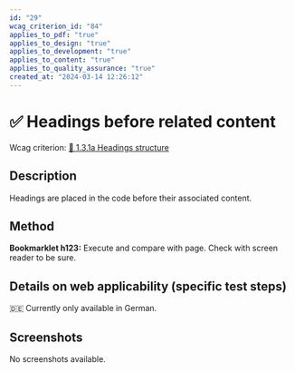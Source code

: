 ```yaml
---
id: "29"
wcag_criterion_id: "84"
applies_to_pdf: "true"
applies_to_design: "true"
applies_to_development: "true"
applies_to_content: "true"
applies_to_quality_assurance: "true"
created_at: "2024-03-14 12:26:12"
---
```


# ✅ Headings before related content

Wcag criterion: [📜 1.3.1a Headings structure](..)

## Description

Headings are placed in the code before their associated content.

## Method

**Bookmarklet h123:** Execute and compare with page. Check with screen reader to be sure.

## Details on web applicability (specific test steps)

🇩🇪 Currently only available in German.

## Screenshots

No screenshots available.
